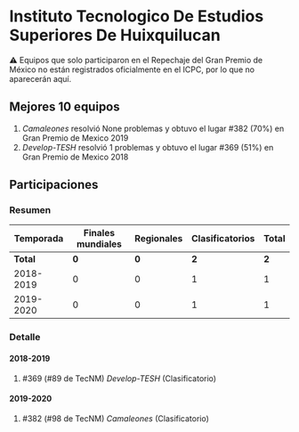 # Instituto Tecnologico De Estudios Superiores De Huixquilucan

:warning: Equipos que solo participaron en el Repechaje del Gran Premio de México no están registrados oficialmente en el ICPC, por lo que no aparecerán aquí.

## Mejores 10 equipos

1. _Camaleones_ resolvió None problemas y obtuvo el lugar #382 (70%) en Gran Premio de Mexico 2019
1. _Develop-TESH_ resolvió 1 problemas y obtuvo el lugar #369 (51%) en Gran Premio de Mexico 2018

## Participaciones

### Resumen

| Temporada | Finales mundiales | Regionales | Clasificatorios | Total |
| --- | --- | --- | --- | --- |
| **Total** | **0** | **0** | **2** | **2** |
| 2018-2019 | 0 | 0 | 1 | 1 |
| 2019-2020 | 0 | 0 | 1 | 1 |

### Detalle

#### 2018-2019

1. #369 (#89 de TecNM) _Develop-TESH_ (Clasificatorio)

#### 2019-2020

1. #382 (#98 de TecNM) _Camaleones_ (Clasificatorio)





